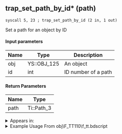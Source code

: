 ## trap_set_path_by_id* (path)

`syscall 5, 23 ; trap_set_path_by_id (2 in, 1 out)`

Set a path for an object by ID

#### Input parameters
| Name | Type | Description
|------|------|------------
| obj   | YS::OBJ_125   | An object
| id   | int   | ID number of a path


#### Return Parameters
| Name | Type
|------|-----
| path   | Ti::Path_3   


<details>
	<summary>Appears in:</summary>
| filename | Entity (obj)
|----------|-------------
| obj\F_TT110\f_tt.bdscript       | ((F) Dog’s sack (TT))          

</details>

<details>
	<summary>Example Usage From obj\F_TT110\f_tt.bdscript</summary>
```plaintext
L4131:
 pushFromFSpVal 120
 popToSpVal 116
 pushFromFSp 0
 pushFromPAi L5026 ; ___ai 'toward' (L5026)
 pushImmf 0
 syscall 1, 90 ; trap_obj_act_shout (3 in, 0 out)
 pushFromFSp 0
 pushFromFSpVal 116
 syscall 5, 23 ; trap_set_path_by_id (2 in, 1 out)
 drop 
 jmp L4236
```
</details>

